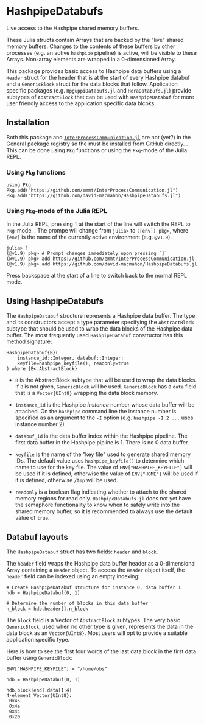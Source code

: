 # HashpipeDatabufs

Live access to the Hashpipe shared memory buffers.

These Julia structs contain Arrays that are backed by the "live" shared memory
buffers.  Changes to the contents of these buffers by other processes (e.g. an
active `hashpipe` pipeline) is active, will be visible to these Arrays.
Non-array elements are wrapped in a 0-dimensioned Array.

This package provides basic access to Hashpipe data buffers using a `Header`
struct for the header that is at the start of every Hashpipe databuf and a
`GenericBlock` struct for the data blocks that follow.  Application specific
packages (e.g. `HpguppiDatabufs.jl` and `HeraDatabufs.jl`) provide subtypes
of `AbstractBlock` that can be used with `HashpipeDatabuf` for more user
friendly access to the application specific data blcoks.

## Installation

Both this package and [`InterProcessCommunication.jl`](
https://github.com/emmt/InterProcessCommunication.jl.git) are not (yet?) in the
General package registry so the must be installed from GitHub directly. . This
can be done using `Pkg` functions or using the `Pkg`-mode of the Julia REPL.

### Using `Pkg` functions

```
using Pkg
Pkg.add("https://github.com/emmt/InterProcessCommunication.jl")
Pkg.add("https://github.com/david-macmahon/HashpipeDatabufs.jl")
```

### Using `Pkg`-mode of the Julia REPL

In the Julia REPL, pressing `]` at the start of the line will switch the REPL
to `Pkg`-mode. . The prompe will change from `julia>` to `([env]) pkg>`, where
`[env]` is the name of the currently active environment (e.g. `@v1.9`).

```
julia> ]
(@v1.9) pkg> # Prompt changes immediately upon pressing `]`
(@v1.9) pkg> add https://github.com/emmt/InterProcessCommunication.jl
(@v1.9) pkg> add https://github.com/david-macmahon/HashpipeDatabufs.jl
```

Press backspace at the start of a line to switch back to the normal REPL mode.

## Using HashpipeDatabufs

The `HashpipeDatabuf` structure represents a Hashpipe data buffer.  The type and
its constructors accept a type parameter specifying the `AbstractBlock` subtype
that should be used to wrap the data blocks of the Hashpipe data buffer.  The
most frequently used `HashpipeDatabuf` constructor has this method signature:

```
HashpipeDatabuf{B}(
    instance_id::Integer, databuf::Integer;
    keyfile=hashpipe_keyfile(), readonly=true
) where {B<:AbstractBlock}
```

- `B` is the AbstractBlock subtype that will be used to wrap the data blocks.
  If `B` is not given, `GenericBlock` will be used.  `GenericBlock` has a `data`
  field that is a `Vector{UInt8}` wrapping the data block memory.

- `instance_id` is the Hashpipe *instance* number whose data buffer will be
    attached.  On the `hashpipe` command line the instance number is specified
    as an argument to the `-I` option (e.g. `hashpipe -I 2 ...` uses instance
    number 2).

- `databuf_id` is the data buffer index within the Hashpipe pipeline.  The first
  data buffer in the Hashpipe pipline is 1.  There is no 0 data buffer.

- `keyfile` is the name of the "key file" used to generate shared memory IDs.
  The default value uses `hashpipe_keyfile()` to determine which name to use for
  the key file.  The value of `ENV["HASHPIPE_KEYFILE"]` will be used if it is
  defined, otherwise the value of `ENV["HOME"]` will be used if it is defined,
  otherwise `/tmp` will be used.

- `readonly` is a boolean flag indicating whether to attach to the shared memory
  regions for read only.  `HashpipeDatabufs.jl` does not yet have the semaphore
  functionality to know when to safely write into the shared memory buffer, so
  it is recommended to always use the default value of `true`.
  
## Databuf layouts

The `HashpipeDatabuf` struct has two fields: `header` and `block`.

The `header` field wraps the Hashpipe data buffer header as a 0-dimensional
Array containing a `Header` object.  To access the `Header` object itself, the
`header` field can be indexed using an empty indexing:

```
# Create HashpipeDatabuf structure for instance 0, data buffer 1
hdb = HashpipeDatabuf(0, 1)

# Determine the number of blocks in this data buffer
n_block = hdb.header[].n_block
```

The `block` field is a Vector of `AbstractBlock` subtypes.  The very basic
`GenericBlock`, used when no other type is given, represents the data in the
data block as an `Vector{UInt8}`.  Most users will opt to provide a suitable
application specific type.

Here is how to see the first four words of the last data block in the first data
buffer using `GenericBlock`:

```
ENV["HASHPIPE_KEYFILE"] = "/home/obs"

hdb = HashpipeDatabuf(0, 1)

hdb.block[end].data[1:4]
4-element Vector{UInt8}:
 0x45
 0x4e
 0x44
 0x20
```
